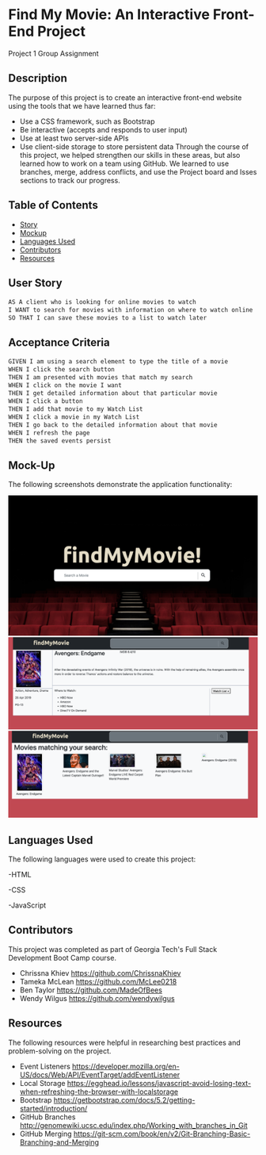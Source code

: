 # Find My Movie: An Interactive Front-End Project

Project 1 Group Assignment

## Description
The purpose of this project is to create an interactive front-end website using the tools that we have learned thus far:
- Use a CSS framework, such as Bootstrap
- Be interactive (accepts and responds to user input)
- Use at least two server-side APIs
- Use client-side storage to store persistent data
Through the course of this project, we helped strengthen our skills in these areas, but also learned how to work on a team using GitHub.  We learned to use branches, merge, address conflicts, and use the Project board and Isses sections to track our progress. 


## Table of Contents

- [Story](#user-story)
- [Mockup](#mockup) 
- [Languages Used](#languages)
- [Contributors](#contributors)
- [Resources](#resources)



## User Story 

```
AS A client who is looking for online movies to watch
I WANT to search for movies with information on where to watch online
SO THAT I can save these movies to a list to watch later
```

## Acceptance Criteria

```
GIVEN I am using a search element to type the title of a movie
WHEN I click the search button
THEN I am presented with movies that match my search 
WHEN I click on the movie I want
THEN I get detailed information about that particular movie
WHEN I click a button
THEN I add that movie to my Watch List
WHEN I click a movie in my Watch List
THEN I go back to the detailed information about that movie
WHEN I refresh the page
THEN the saved events persist
```

## Mock-Up

The following screenshots demonstrate the application functionality:

![Screenshot](./assets/Images/Main%20Screen.png)
![Screenshot2](./assets/Images/Movie%20Details.png)
![Screenshot3](./assets/Images/Search%20Results.png)

## Languages Used
The following languages were used to create this project:

-HTML

-CSS

-JavaScript




## Contributors

This project was completed as part of Georgia Tech's Full Stack Development Boot Camp course. 

- Chrissna Khiev https://github.com/ChrissnaKhiev 
- Tameka McLean https://github.com/McLee0218
- Ben Taylor  https://github.com/MadeOfBees
- Wendy Wilgus https://github.com/wendywilgus



## Resources

The following resources were helpful in researching best practices and problem-solving on the project.

- Event Listeners https://developer.mozilla.org/en-US/docs/Web/API/EventTarget/addEventListener
- Local Storage https://egghead.io/lessons/javascript-avoid-losing-text-when-refreshing-the-browser-with-localstorage
- Bootstrap https://getbootstrap.com/docs/5.2/getting-started/introduction/
- GitHub Branches http://genomewiki.ucsc.edu/index.php/Working_with_branches_in_Git
- GitHub Merging https://git-scm.com/book/en/v2/Git-Branching-Basic-Branching-and-Merging















